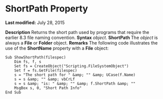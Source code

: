 
# ShortPath Property

 **Last modified:** July 28, 2015


 **Description**
Returns the short path used by programs that require the earlier 8.3 file naming convention.
 **Syntax**
 _object_. **ShortPath**
The  _object_ is always a **File** or **Folder** object.
 **Remarks**
The following code illustrates the use of the  **ShortName** property with a **File** object:



```
Sub ShowShortPath(filespec)
    Dim fs, f, s
    Set fs = CreateObject("Scripting.FileSystemObject")
    Set f = fs.GetFile(filespec)
    s = "The short path for " &amp; "" &amp; UCase(f.Name)
    s = s &amp; "" &amp; vbCrLf
    s = s &amp; "is: " &amp; "" &amp; f.ShortPath &amp; ""
    MsgBox s, 0, "Short Path Info"
End Sub

```

